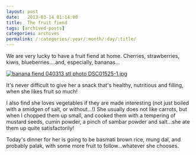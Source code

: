 ```yaml
---
layout: post
date:	2013-03-14 01:14:00
title:  The fruit fiend
tags: [archived-posts]
categories: archives
permalink: /:categories/:year/:month/:day/:title/
---
```

We are very lucky to have a fruit fiend at home. Cherries, strawberries, kiwis, blueberries....and, especially, bananas...

<a href="http://s1264.beta.photobucket.com/user/mnypx/media/DSC01525-1.jpg.html" target="_blank"><img src="http://i1264.photobucket.com/albums/jj483/mnypx/DSC01525-1.jpg" border="0" alt="banana fiend 040313 stl photo DSC01525-1.jpg"/></a>

It's never difficult to give her a snack that's healthy, nutritious and filling, when she likes fruit so much!

I also find she loves vegetables if they are made interesting (not just boiled with a smidgen of salt, or without...!) She usually does not like carrots, but when I chopped them up small, and cooked them with a tempering of mustard seeds, cumin powder, a pinch of sambar powder and salt...she ate them up quite satisfactorily!

Today's dinner for her is going to be basmati brown rice, mung dal, and probably palak, with some more fruit to follow...whatever she chooses.
